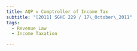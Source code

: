```yaml
---
title: AQP v Comptroller of Income Tax 
subtitle: "[2011] SGHC 229 / 17\_October\_2011"
tags:
  - Revenue Law
  - Income Taxation

---
```


